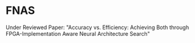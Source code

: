 # FNAS
Under Reviewed Paper: "Accuracy vs. Efficiency: Achieving Both through FPGA-Implementation Aware Neural Architecture Search"
